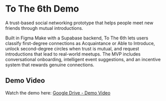 # To The 6th Demo

A trust-based social networking prototype that helps people meet new friends through mutual introductions.

Built in Figma Make with a Supabase backend, To The 6th lets users classify first-degree connections as Acquaintance or Able to Introduce, unlock second-degree circles when trust is mutual, and request introductions that lead to real-world meetups. The MVP includes conversational onboarding, intelligent event suggestions, and an incentive system that rewards genuine connections.

## Demo Video

Watch the demo here: [Google Drive - Demo Video](https://drive.google.com/file/d/1GeY_2fUL4PM9mcjxATlP_H6KamU5IPy_/view?usp=sharing)
